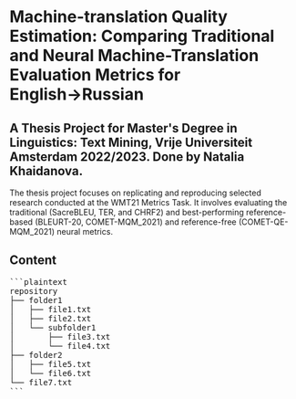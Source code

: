 <h1>Machine-translation Quality Estimation: Comparing Traditional and Neural Machine-Translation Evaluation Metrics for English→Russian</h1>

<h2>A Thesis Project for Master's Degree in Linguistics: Text Mining, Vrije Universiteit Amsterdam 2022/2023. Done by Natalia Khaidanova.</h2>
  
The thesis project focuses on replicating and reproducing selected research conducted at the WMT21 Metrics Task. It involves evaluating the traditional (SacreBLEU, TER, and CHRF2) and best-performing reference-based (BLEURT-20, COMET-MQM_2021) and reference-free (COMET-QE-MQM_2021) neural metrics.

<h2>Content</h2>

<pre>
```plaintext
repository
├── folder1
│   ├── file1.txt
│   ├── file2.txt
│   └── subfolder1
│       ├── file3.txt
│       └── file4.txt
├── folder2
│   ├── file5.txt
│   └── file6.txt
└── file7.txt
```
</pre>

